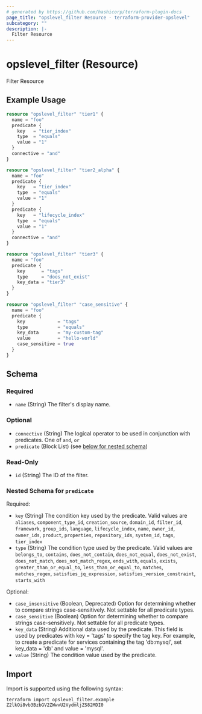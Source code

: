 ```yaml
---
# generated by https://github.com/hashicorp/terraform-plugin-docs
page_title: "opslevel_filter Resource - terraform-provider-opslevel"
subcategory: ""
description: |-
  Filter Resource
---
```


# opslevel_filter (Resource)

Filter Resource

## Example Usage

```terraform
resource "opslevel_filter" "tier1" {
  name = "foo"
  predicate {
    key   = "tier_index"
    type  = "equals"
    value = "1"
  }
  connective = "and"
}

resource "opslevel_filter" "tier2_alpha" {
  name = "foo"
  predicate {
    key   = "tier_index"
    type  = "equals"
    value = "1"
  }
  predicate {
    key   = "lifecycle_index"
    type  = "equals"
    value = "1"
  }
  connective = "and"
}

resource "opslevel_filter" "tier3" {
  name = "foo"
  predicate {
    key      = "tags"
    type     = "does_not_exist"
    key_data = "tier3"
  }
}

resource "opslevel_filter" "case_sensitive" {
  name = "foo"
  predicate {
    key            = "tags"
    type           = "equals"
    key_data       = "my-custom-tag"
    value          = "hello-world"
    case_sensitive = true
  }
}
```

<!-- schema generated by tfplugindocs -->
## Schema

### Required

- `name` (String) The filter's display name.

### Optional

- `connective` (String) The logical operator to be used in conjunction with predicates. One of `and`, `or`
- `predicate` (Block List) (see [below for nested schema](#nestedblock--predicate))

### Read-Only

- `id` (String) The ID of the filter.

<a id="nestedblock--predicate"></a>
### Nested Schema for `predicate`

Required:

- `key` (String) The condition key used by the predicate. Valid values are `aliases`, `component_type_id`, `creation_source`, `domain_id`, `filter_id`, `framework`, `group_ids`, `language`, `lifecycle_index`, `name`, `owner_id`, `owner_ids`, `product`, `properties`, `repository_ids`, `system_id`, `tags`, `tier_index`
- `type` (String) The condition type used by the predicate. Valid values are `belongs_to`, `contains`, `does_not_contain`, `does_not_equal`, `does_not_exist`, `does_not_match`, `does_not_match_regex`, `ends_with`, `equals`, `exists`, `greater_than_or_equal_to`, `less_than_or_equal_to`, `matches`, `matches_regex`, `satisfies_jq_expression`, `satisfies_version_constraint`, `starts_with`

Optional:

- `case_insensitive` (Boolean, Deprecated) Option for determining whether to compare strings case-sensitively. Not settable for all predicate types.
- `case_sensitive` (Boolean) Option for determining whether to compare strings case-sensitively. Not settable for all predicate types.
- `key_data` (String) Additional data used by the predicate. This field is used by predicates with key = 'tags' to specify the tag key. For example, to create a predicate for services containing the tag 'db:mysql', set key_data = 'db' and value = 'mysql'.
- `value` (String) The condition value used by the predicate.

## Import

Import is supported using the following syntax:

```shell
terraform import opslevel_filter.example Z2lkOi8vb3BzbGV2ZWwvU2VydmljZS82MDI0
```
